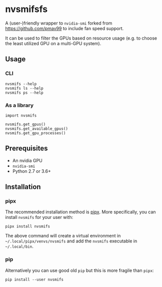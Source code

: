 # nvsmifsfs

A (user-)friendly wrapper to `nvidia-smi` forked from https://github.com/pmav99 to include fan speed support.

It can be used to filter the GPUs based on resource usage (e.g. to choose the least utilized GPU on a multi-GPU system).

## Usage

### CLI

```
nvsmifs --help
nvsmifs ls --help
nvsmifs ps --help
```

### As a library

```
import nvsmifs

nvsmifs.get_gpus()
nvsmifs.get_available_gpus()
nvsmifs.get_gpu_processes()
```

## Prerequisites

- An nvidia GPU
- `nvidia-smi`
- Python 2.7 or 3.6+

## Installation

### pipx

The recommended installation method is [pipx](https://github.com/pipxproject/pipx).
More specifically, you can install `nvsmifs` for your user with:

``` shell
pipx install nvsmifs
```

The above command will create a virtual environment in `~/.local/pipx/venvs/nvsmifs` and
add the `nvsmifs` executable in `~/.local/bin`.

### pip

Alternatively you can use good old `pip` but this is more fragile than `pipx`:

```
pip install --user nvsmifs
```
